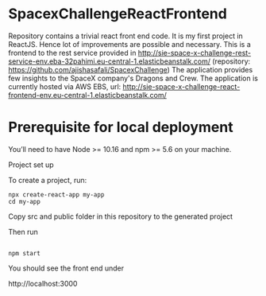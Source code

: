 # SpacexChallengeReactFrontend

Repository contains a trivial react front end code. It is my first project in ReactJS. Hence lot of improvements are possible and necessary.
This is a frontend to the rest service provided in http://sie-space-x-challenge-rest-service-env.eba-32pahimi.eu-central-1.elasticbeanstalk.com/ (repository: https://github.com/ajishasafali/SpacexChallenge)
The application provides few insights to the SpaceX company's Dragons and Crew.
The application is currently hosted via AWS EBS, url: http://sie-space-x-challenge-react-frontend-env.eu-central-1.elasticbeanstalk.com/

# Prerequisite for local deployment

You’ll need to have Node >= 10.16 and npm >= 5.6 on your machine.

 Project set up

To create a project, run:

```
npx create-react-app my-app
cd my-app

```

Copy src and public folder in this repository to the generated project

Then run

```

npm start

```

You should see the front end under 

http://localhost:3000
